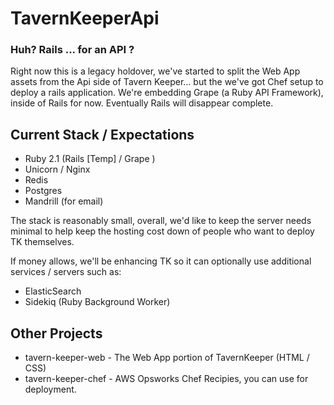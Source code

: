 # TavernKeeperApi

### Huh? Rails ... for an API ?

Right now this is a legacy holdover, we've started to split the Web App assets from the Api side of Tavern Keeper... but the we've got Chef setup to deploy a rails application. We're embedding Grape (a Ruby API Framework), inside of Rails for now. Eventually Rails will disappear complete. 

## Current Stack / Expectations

* Ruby 2.1 (Rails [Temp] / Grape )
* Unicorn / Nginx 
* Redis
* Postgres
* Mandrill (for email)

The stack is reasonably small, overall, we'd like to keep the server needs minimal to help keep the hosting cost down of people who want to deploy TK themselves. 

If money allows, we'll be enhancing TK so it can optionally use additional services / servers such as:

* ElasticSearch
* Sidekiq (Ruby Background Worker)

## Other Projects

* tavern-keeper-web - The Web App portion of TavernKeeper (HTML / CSS)
* tavern-keeper-chef - AWS Opsworks Chef Recipies, you can use for deployment. 